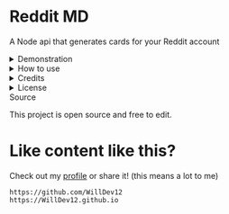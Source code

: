 # Reddit MD

A Node api that generates cards for your Reddit account

<details>
<summary>Demonstration</summary>

|                                   Preview                                   |            Query            |
| :-------------------------------------------------------------------------: | :-------------------------: |
|  ![snoo](https://reddit-markdown-cards.vercel.app/api?type=snoo&name=spez)  | `/api?type=snoo&name=spez`  |
|  ![card](https://reddit-markdown-cards.vercel.app/api?type=card&name=spez)  | `/api?type=card&name=spez`  |
| ![card](https://reddit-markdown-cards.vercel.app/api?type=banner&name=spez) | `/api?type=banner&ame=spez` |

</details>
<details>
<summary>How to use</summary>

Add your reddit username `u/[name]` and content type to the end of the vercel url.

| Type | Username |
| `card` | any |
| `snoo` | any |
| `banner` | any |

</details>
<details>
<summary>Credits</summary>

```
WillDevv12
```

</details>
<details>
<summary>License</summary>

```
MIT license
```

</details>
<summary>Source</summary>

This project is open source and free to edit.

</details>

# Like content like this?

Check out my [profile](https://github.com/WillDev12) or share it! (this means a lot to me)

```
https://github.com/WillDev12
https://WillDev12.github.io
```
